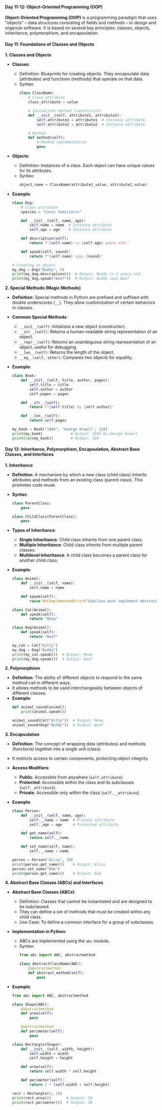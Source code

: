 
#### Day 11-12: Object-Oriented Programming (OOP)

**Object-Oriented Programming (OOP)** is a programming paradigm that uses "objects" – data structures consisting of fields and methods
– to design and organize software. It is based on several key principles: classes, objects, inheritance, polymorphism, and encapsulation.

#### Day 11: Foundations of Classes and Objects

**1. Classes and Objects**

- **Classes**: 
  - Definition: Blueprints for creating objects. They encapsulate data (attributes) and functions (methods) that operate on that data.
  - Syntax:
    ```python
    class ClassName:
        # Class attribute
        class_attribute = value

        # Initializer method (constructor)
        def __init__(self, attribute1, attribute2):
            self.attribute1 = attribute1  # Instance attribute
            self.attribute2 = attribute2  # Instance attribute

        # Method
        def method(self):
            # Method implementation
            pass
    ```

- **Objects**: 
  - Definition: Instances of a class. Each object can have unique values for its attributes.
  - Syntax:
    ```python
    object_name = ClassName(attribute1_value, attribute2_value)
    ```

- **Example**:
  ```python
  class Dog:
      # Class attribute
      species = "Canis familiaris"

      def __init__(self, name, age):
          self.name = name  # Instance attribute
          self.age = age    # Instance attribute

      def description(self):
          return f"{self.name} is {self.age} years old."

      def speak(self, sound):
          return f"{self.name} says {sound}"

  # Creating an object
  my_dog = Dog("Buddy", 5)
  print(my_dog.description())  # Output: Buddy is 5 years old.
  print(my_dog.speak("Woof"))  # Output: Buddy says Woof
  ```

**2. Special Methods (Magic Methods)**

- **Definition**: Special methods in Python are prefixed and suffixed with double underscores (`__`). They allow customization of certain behaviors in classes.
- **Common Special Methods**:
  - `__init__(self)`: Initializes a new object (constructor).
  - `__str__(self)`: Returns a human-readable string representation of an object.
  - `__repr__(self)`: Returns an unambiguous string representation of an object, useful for debugging.
  - `__len__(self)`: Returns the length of the object.
  - `__eq__(self, other)`: Compares two objects for equality.
  
- **Example**:
  ```python
  class Book:
      def __init__(self, title, author, pages):
          self.title = title
          self.author = author
          self.pages = pages

      def __str__(self):
          return f"{self.title} by {self.author}"

      def __len__(self):
          return self.pages

  my_book = Book("1984", "George Orwell", 328)
  print(my_book)             # Output: 1984 by George Orwell
  print(len(my_book))        # Output: 328
  ```

#### Day 12: Inheritance, Polymorphism, Encapsulation, Abstract Base Classes, and Interfaces

**1. Inheritance**

- **Definition**: A mechanism by which a new class (child class) inherits attributes and methods from an existing class (parent class). This promotes code reuse.
- **Syntax**:
  ```python
  class ParentClass:
      pass

  class ChildClass(ParentClass):
      pass
  ```

- **Types of Inheritance**:
  - **Single Inheritance**: Child class inherits from one parent class.
  - **Multiple Inheritance**: Child class inherits from multiple parent classes.
  - **Multilevel Inheritance**: A child class becomes a parent class for another child class.

- **Example**:
  ```python
  class Animal:
      def __init__(self, name):
          self.name = name

      def speak(self):
          raise NotImplementedError("Subclass must implement abstract method")

  class Cat(Animal):
      def speak(self):
          return "Meow"

  class Dog(Animal):
      def speak(self):
          return "Woof"

  my_cat = Cat("Kitty")
  my_dog = Dog("Buddy")
  print(my_cat.speak())  # Output: Meow
  print(my_dog.speak())  # Output: Woof
  ```

**2. Polymorphism**

- **Definition**: The ability of different objects to respond to the same method call in different ways.
-  It allows methods to be used interchangeably between objects of different classes.
- **Example**:
  ```python
  def animal_sound(animal):
      print(animal.speak())

  animal_sound(Cat("Kitty"))  # Output: Meow
  animal_sound(Dog("Buddy"))  # Output: Woof
  ```

**3. Encapsulation**

- **Definition**: The concept of wrapping data (attributes) and methods (functions) together into a single unit (class).
-  It restricts access to certain components, protecting object integrity.
- **Access Modifiers**:
  - **Public**: Accessible from anywhere (`self.attribute`).
  - **Protected**: Accessible within the class and its subclasses (`self._attribute`).
  - **Private**: Accessible only within the class (`self.__attribute`).

- **Example**:
  ```python
  class Person:
      def __init__(self, name, age):
          self.__name = name  # Private attribute
          self._age = age     # Protected attribute

      def get_name(self):
          return self.__name

      def set_name(self, name):
          self.__name = name

  person = Person("Alice", 30)
  print(person.get_name())    # Output: Alice
  person.set_name("Bob")
  print(person.get_name())    # Output: Bob
  ```

**4. Abstract Base Classes (ABCs) and Interfaces**

- **Abstract Base Classes (ABCs)**:
  - Definition: Classes that cannot be instantiated and are designed to be subclassed.
  - They can define a set of methods that must be created within any child class.
  - Use Case: To define a common interface for a group of subclasses.

- **Implementation in Python**:
  - ABCs are implemented using the `abc` module.
  - Syntax:
    ```python
    from abc import ABC, abstractmethod

    class AbstractClassName(ABC):
        @abstractmethod
        def abstract_method(self):
            pass
    ```

- **Example**:
  ```python
  from abc import ABC, abstractmethod

  class Shape(ABC):
      @abstractmethod
      def area(self):
          pass

      @abstractmethod
      def perimeter(self):
          pass

  class Rectangle(Shape):
      def __init__(self, width, height):
          self.width = width
          self.height = height

      def area(self):
          return self.width * self.height

      def perimeter(self):
          return 2 * (self.width + self.height)

  rect = Rectangle(5, 10)
  print(rect.area())       # Output: 50
  print(rect.perimeter())  # Output: 30
  ```


